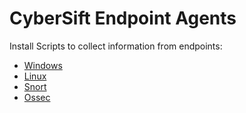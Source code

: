 # CyberSift Endpoint Agents

Install Scripts to collect information from endpoints:
  - [Windows](#)
  - [Linux](#)
  - [Snort](#)
  - [Ossec](#)
